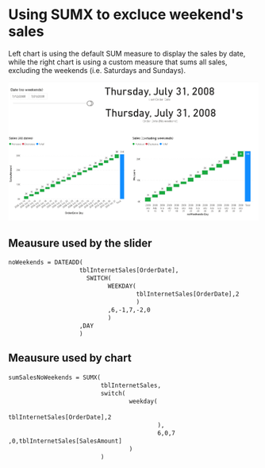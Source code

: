 # Using SUMX to excluce weekend's sales
Left chart is using the default SUM measure to display the sales by date,
while the right chart is using a custom measure that sums all sales, excluding the weekends (i.e. Saturdays and Sundays).

<img src="files/SUMX_NoWeekends.PNG" alt="a" width="1080"/>


## Meausure used by the slider
```
noWeekends = DATEADD(
                    tblInternetSales[OrderDate], 
                      SWITCH(
                            WEEKDAY(
                                    tblInternetSales[OrderDate],2
                                    )
                            ,6,-1,7,-2,0
                            )
                    ,DAY
                    )
```


## Meausure used by chart
```
sumSalesNoWeekends = SUMX(
                          tblInternetSales,
                          switch(
                                  weekday(
                                          tblInternetSales[OrderDate],2
                                          ),
                                          6,0,7 ,0,tblInternetSales[SalesAmount]
                                  )
                          )
```
